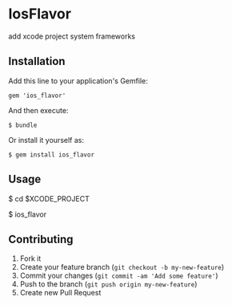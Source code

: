 # IosFlavor

add xcode project system frameworks

## Installation

Add this line to your application's Gemfile:

    gem 'ios_flavor'

And then execute:

    $ bundle

Or install it yourself as:

    $ gem install ios_flavor

## Usage

$ cd $XCODE_PROJECT

$ ios_flavor

## Contributing

1. Fork it
2. Create your feature branch (`git checkout -b my-new-feature`)
3. Commit your changes (`git commit -am 'Add some feature'`)
4. Push to the branch (`git push origin my-new-feature`)
5. Create new Pull Request
